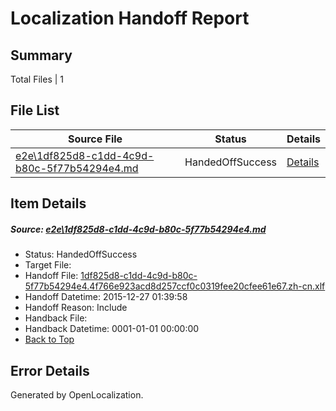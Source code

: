 # <a name='report-top'></a> Localization Handoff Report

## Summary
 Total Files | 1

## File List
 Source File | Status | Details 
 ----------- | ------ | ------- 
 [e2e\1df825d8-c1dd-4c9d-b80c-5f77b54294e4.md](https://github.com/OpenLocalizationTest/oltest/blob/e4d276e24859692465ed41c8224017e9129142fc/e2e/1df825d8-c1dd-4c9d-b80c-5f77b54294e4.md) | HandedOffSuccess | [Details](#c5efc134f7ffd4536aede5c433feac8534a38eec1)

## Item Details
##### <a name='c5efc134f7ffd4536aede5c433feac8534a38eec1'></a> Source: [e2e\1df825d8-c1dd-4c9d-b80c-5f77b54294e4.md](https://github.com/OpenLocalizationTest/oltest/blob/e4d276e24859692465ed41c8224017e9129142fc/e2e/1df825d8-c1dd-4c9d-b80c-5f77b54294e4.md)
* Status: HandedOffSuccess
* Target File: 
* Handoff File: [1df825d8-c1dd-4c9d-b80c-5f77b54294e4.4f766e923acd8d257ccf0c0319fee20cfee61e67.zh-cn.xlf](https://github.com/OpenLocalizationTestOrg/olhandoff/blob/e1a187c89f9db68990bc2ae6a73b11391ac97b20/ol-handoff/OpenLocalizationTestOrg/oltest.zh-cn/qimu/1df825d8-c1dd-4c9d-b80c-5f77b54294e4.4f766e923acd8d257ccf0c0319fee20cfee61e67.zh-cn.xlf)
* Handoff Datetime: 2015-12-27 01:39:58
* Handoff Reason: Include
* Handback File: 
* Handback Datetime: 0001-01-01 00:00:00
* [Back to Top](#report-top)


## Error Details

Generated by OpenLocalization.
